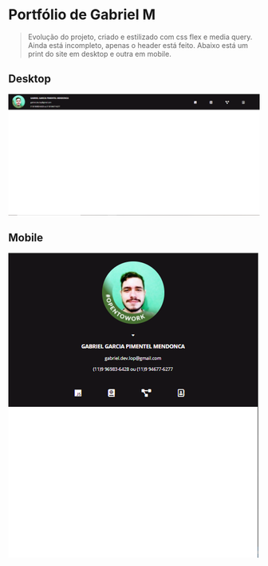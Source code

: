 # Portfólio de Gabriel M
> Evolução do projeto, criado e estilizado com css flex e media query. Ainda está incompleto, apenas o header está feito. Abaixo está um print do site em desktop e outra em mobile.

## Desktop
<img src="https://github.com/gabrielgarciamendonca/gabrielgarciamendonca.github.io/blob/master/Images/header.desktop%20-%20feito.PNG">

## Mobile

<img src="https://github.com/gabrielgarciamendonca/gabrielgarciamendonca.github.io/blob/master/Images/header.mobile%20-%20feito.PNG">
